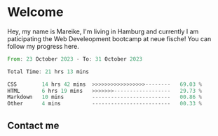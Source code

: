 # Welcome

Hey, my name is Mareike, I'm living in Hamburg and currently I am paticipating the Web Develeopment bootcamp at neue fische!
You can follow my progress here.

<!--START_SECTION:waka-->

```rust
From: 23 October 2023 - To: 31 October 2023

Total Time: 21 hrs 13 mins

CSS        14 hrs 42 mins  >>>>>>>>>>>>>>>>>--------   69.03 %
HTML       6 hrs 19 mins   >>>>>>>------------------   29.73 %
Markdown   10 mins         -------------------------   00.86 %
Other      4 mins          -------------------------   00.33 %
```

<!--END_SECTION:waka-->

## Contact me




